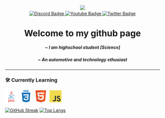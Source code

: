 <div id="header" align="center">
  <img src="https://media.giphy.com/media/M9gbBd9nbDrOTu1Mqx/giphy.gif" width="100"/>
</div><div id="badges" align="center">
  <a href="https://discord.gg/user/490143647904432140">
    <img src="https://img.shields.io/badge/Discord-5865F2?style=for-the-badge&logo=discord&logoColor=white" alt="Discord Badge"/>
  </a>
  <a href="https://youtube.com/@suyashtimsina2111">
    <img src="https://img.shields.io/badge/YouTube-red?style=for-the-badge&logo=youtube&logoColor=white" alt="Youtube Badge"/>
  </a>
  <a href="https://twitter.com/suyash_timsina">
    <img src="https://img.shields.io/badge/Twitter-blue?style=for-the-badge&logo=twitter&logoColor=white" alt="Twitter Badge"/>
  </a>
</div>
<h1 align="center"> Welcome to my github page </h1>
<h5 align="center">~ I am highschool student [Science] </h5>
<h5 align="center">~ An automotive and technology ethusiast </h5>

<!---
https://giphy.com/gifs/scaler-official-dogs-computer-typing-Dh5q0sShxgp13DwrvG
--->
---

### :hammer_and_wrench: Currently Learning
<div>
  <img src="https://github.com/devicons/devicon/blob/master/icons/java/java-original-wordmark.svg" title="Java" alt="Java" width="40" height="40"/>&nbsp;
  <img src="https://github.com/devicons/devicon/blob/master/icons/css3/css3-plain-wordmark.svg"  title="CSS3" alt="CSS" width="40" height="40"/>&nbsp;
  <img src="https://github.com/devicons/devicon/blob/master/icons/html5/html5-original.svg" title="HTML5" alt="HTML" width="40" height="40"/>&nbsp;
  <img src="https://github.com/devicons/devicon/blob/master/icons/javascript/javascript-original.svg" title="JavaScript" alt="JavaScript" width="40" height="40"/>&nbsp;
</div>


[![GitHub Streak](http://github-readme-streak-stats.herokuapp.com?user=suyashtimsina&theme=dark&background=000000)](https://git.io/streak-stats)
[![Top Langs](https://github-readme-stats.vercel.app/api/top-langs/?username=suyashtimsina&layout=compact&theme=vision-friendly-dark)](https://github.com/anuraghazra/github-readme-stats)
